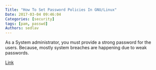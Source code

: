 ```yaml
---
Title: "How To Set Password Policies In GNU/Linux"
Date: 2017-03-04 09:46:04
Categories: [security]
tags: [pam, passwd]
Authors: sedlav
---
```


As a System administrator, you must provide a strong password for the users. Because, mostly system breaches are happening due to weak passwords.

[Link](https://www.ostechnix.com/how-to-set-password-policies-in-linux/)
